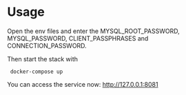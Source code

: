 # Usage
Open the env files and enter the MYSQL_ROOT_PASSWORD, MYSQL_PASSWORD, CLIENT_PASSPHRASES and CONNECTION_PASSWORD.

Then start the stack with

     docker-compose up

You can access the service now: http://127.0.0.1:8081